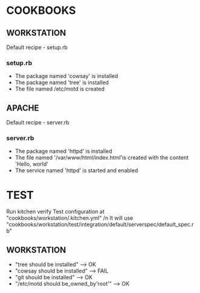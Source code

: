 # COOKBOOKS

## WORKSTATION

Default recipe - setup.rb

### setup.rb

* The package named 'cowsay' is installed
* The package named 'tree' is installed
* The file named /etc/motd is created

## APACHE

Default recipe - server.rb

### server.rb

* The package named 'httpd' is installed
* The file named '/var/www/html/index.html'is created with the content 'Hello, world'
* The service named 'httpd' is started and enabled 

# TEST 

Run kitchen verify
Test configuration at "cookbooks/workstation/.kitchen.yml"
/n It will use "cookbooks/workstation/test/integration/default/serverspec/default_spec.rb"

## WORKSTATION

* "tree should be installed"           --> OK
* "cowsay should be installed"         --> FAIL
* "git should be installed"            --> OK
* "/etc/motd should be_owned_by'root'" --> OK
